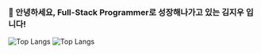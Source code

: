 ### 🙇 안녕하세요, Full-Stack Programmer로 성장해나가고 있는 김지우 입니다!
![Top Langs](https://github-readme-stats.vercel.app/api/top-langs/?username=woo427&layout=compact)
![Top Langs](https://github-readme-stats.vercel.app/api/top-langs/?username=anuraghazra&layout=compact)

<!--
**woo427/woo427** is a ✨ _special_ ✨ repository because its `README.md` (this file) appears on your GitHub profile.

Here are some ideas to get you started:

- 🔭 I’m currently working on ...
- 🌱 I’m currently learning ...
- 👯 I’m looking to collaborate on ...
- 🤔 I’m looking for help with ...
- 💬 Ask me about ...
- 📫 How to reach me: ...
- 😄 Pronouns: ...
- ⚡ Fun fact: ...
-->
